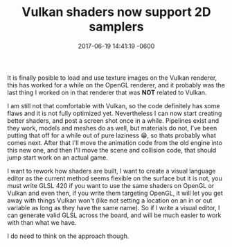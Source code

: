 ﻿---
layout: post
title: "Vulkan shaders now support 2D samplers"
date: 2017-06-19 14:41:19 -0600
categories: vulkan shaders sampler texture
comments: true
---

It is finally posible to load and use texture images on the Vulkan renderer, this has worked for a while on the OpenGL renderer, and it probably was the last thing I worked on in that renderer that was **NOT** related to Vulkan.

I am still not that comfortable with Vulkan, so the code definitely has some flaws and it is not fully optimized yet. Nevertheless I can now start creating better shaders, and post a screen shot once in a while. Pipelines exist and they work, models and meshes do as well, but materials do not, I've been putting that off for a while out of pure laziness :grin:, so thats probably what comes next. After that I'll move the animation code from the old engine into this new one, and then I'll move the scene and collision code, that should jump start work on an actual game.

I want to rework how shaders are built, I want to create a visual language editor as the current method seems flexible on the surface but it is not, you must write GLSL 420 if you want to use the same shaders on OpenGL or Vulkan and even then, if you write them targeting OpenGL, it will let you get away with things Vulkan won't (like not setting a location on an in or out variable as long as they have the same name). So if I write a visual editor, I can generate valid GLSL across the board, and will be much easier to work with than what we have.

I do need to think on the approach though.